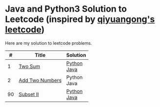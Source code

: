 # Java and Python3 Solution to Leetcode (inspired by [qiyuangong's leetcode](https://github.com/qiyuangong/leetcode))

Here are my solution to leetcode problems. 

| # | Title | Solution |
|---| ----- | -------- |
| 1 | [Two Sum](https://leetcode.com/problems/two-sum/) | [Python](https://github.com/gzhang71/Leetcode/blob/master/python/venv/Scripts/TwoSum.py) <br> [Java](https://github.com/gzhang71/Leetcode/blob/master/java/src/TwoSum.java) |
| 2 | [Add Two Numbers](https://leetcode.com/problems/add-two-numbers/) | Python <br> Java | 
| 90 | [Subset II](https://leetcode.com/problems/subsets-ii/) | [Python](https://github.com/gzhang71/Leetcode/blob/master/python/venv/Scripts/SubsetsII.py) <br> [Java](https://github.com/gzhang71/Leetcode/blob/master/java/src/SubsetII.java) | 
